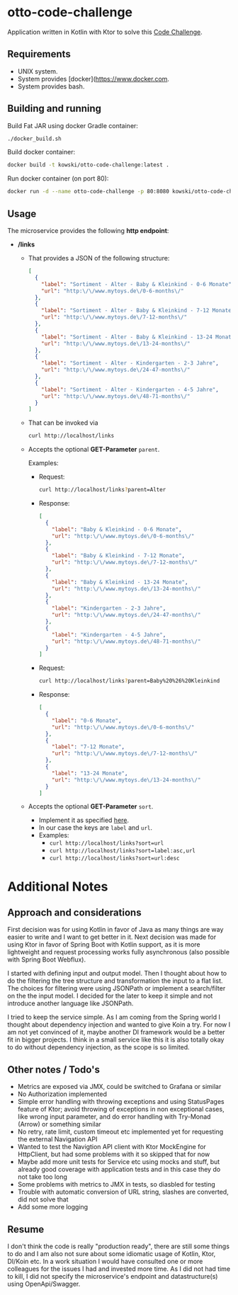 # otto-code-challenge

Application written in Kotlin with Ktor to solve this
[Code Challenge](https://github.com/aacml/Recruiting/wiki/Cloud-Software-Engineer-Code-Challenge).

## Requirements
- UNIX system.
- System provides [docker](https://www.docker.com.
- System provides bash.

## Building and running
Build Fat JAR using docker Gradle container:
```bash
./docker_build.sh
```

Build docker container:
```bash
docker build -t kowski/otto-code-challenge:latest .
```

Run docker container (on port 80):
```bash
docker run -d --name otto-code-challenge -p 80:8080 kowski/otto-code-challenge:latest
```

## Usage
The microservice provides the following **http endpoint**:
* **/links**
    * That provides a JSON of the following structure:
        ```json
        [
          {
            "label": "Sortiment - Alter - Baby & Kleinkind - 0-6 Monate",
            "url": "http:\/\/www.mytoys.de\/0-6-months\/"
          },
          {
            "label": "Sortiment - Alter - Baby & Kleinkind - 7-12 Monate",
            "url": "http:\/\/www.mytoys.de\/7-12-months\/"
          },
          {
            "label": "Sortiment - Alter - Baby & Kleinkind - 13-24 Monate",
            "url": "http:\/\/www.mytoys.de\/13-24-months\/"
          },
          {
            "label": "Sortiment - Alter - Kindergarten - 2-3 Jahre",
            "url": "http:\/\/www.mytoys.de\/24-47-months\/"
          },
          {
            "label": "Sortiment - Alter - Kindergarten - 4-5 Jahre",
            "url": "http:\/\/www.mytoys.de\/48-71-months\/"
          }
        ]
        ```
    * That can be invoked via
        ```bash
        curl http://localhost/links
        ```
    * Accepts the optional **GET-Parameter** `parent`.

        Examples:
        * Request:
            ```bash
            curl http://localhost/links?parent=Alter
            ```
        * Response:
            ```json
            [
              {
                "label": "Baby & Kleinkind - 0-6 Monate",
                "url": "http:\/\/www.mytoys.de\/0-6-months\/"
              },
              {
                "label": "Baby & Kleinkind - 7-12 Monate",
                "url": "http:\/\/www.mytoys.de\/7-12-months\/"
              },
              {
                "label": "Baby & Kleinkind - 13-24 Monate",
                "url": "http:\/\/www.mytoys.de\/13-24-months\/"
              },
              {
                "label": "Kindergarten - 2-3 Jahre",
                "url": "http:\/\/www.mytoys.de\/24-47-months\/"
              },
              {
                "label": "Kindergarten - 4-5 Jahre",
                "url": "http:\/\/www.mytoys.de\/48-71-months\/"
              }
            ]
            ```
        * Request:
            ```bash
            curl http://localhost/links?parent=Baby%20%26%20Kleinkind
            ```
        * Response:
            ```json
            [
              {
                "label": "0-6 Monate",
                "url": "http:\/\/www.mytoys.de\/0-6-months\/"
              },
              {
                "label": "7-12 Monate",
                "url": "http:\/\/www.mytoys.de\/7-12-months\/"
              },
              {
                "label": "13-24 Monate",
                "url": "http:\/\/www.mytoys.de\/13-24-months\/"
              }
            ]
            ```
    * Accepts the optional **GET-Parameter** `sort`.
        * Implement it as specified [here](https://specs.openstack.org/openstack/api-wg/guidelines/pagination_filter_sort.html#sorting).
        * In our case the keys are `label` and `url`.
        * Examples:
            * `curl http://localhost/links?sort=url`
            * `curl http://localhost/links?sort=label:asc,url`
            * `curl http://localhost/links?sort=url:desc`


            
# Additional Notes

## Approach and considerations 

First decision was for using Kotlin in favor of Java as many things are way easier to write and I want to get better in it.
Next decision was made for using Ktor in favor of Spring Boot with Kotlin support, as it is more lightweight and request
processing works fully asynchronous (also possible with Spring Boot Webflux).

I started with defining input and output model. Then I thought about how to do the filtering the tree structure and 
transformation the input to a flat list. The choices for filtering were using JSONPath or implement a search/filter 
on the the input model. I decided for the later to keep it simple and not introduce another language like JSONPath.

I tried to keep the service simple. As I am coming from the Spring world I thought about dependency injection and wanted
to give Koin a try. For now I am not yet convinced of it, maybe another DI framework would be a better fit in bigger projects.
I think in a small service like this it is also totally okay to do without dependency injection, as the scope is so limited.

## Other notes / Todo's

- Metrics are exposed via JMX, could be switched to Grafana or similar
- No Authorization implemented
- Simple error handling with throwing exceptions and using StatusPages feature of Ktor; avoid throwing of exceptions in non
exceptional cases, like wrong input parameter, and do error handling with Try-Monad (Arrow) or something similar 
- No retry, rate limit, custom timeout etc implemented yet for requesting the external Navigation API
- Wanted to test the Navigtion API client with Ktor MockEngine for HttpClient, but had some problems with it so skipped that for now
- Maybe add more unit tests for Service etc using mocks and stuff, but already good coverage with application tests and in this case they
do not take too long
- Some problems with metrics to JMX in tests, so diasbled for testing
- Trouble with automatic conversion of URL string, slashes are converted, did not solve that
- Add some more logging


## Resume

I don't think the code is really "production ready", there are still some things to do and I am also not sure about some
idiomatic usage of Kotlin, Ktor, DI/Koin etc. In a work situation I would have consulted one or more colleagues for the
issues I had and invested more time.
As I did not had time to kill, I did not specify the microservice's endpoint and datastructure(s) using OpenApi/Swagger.